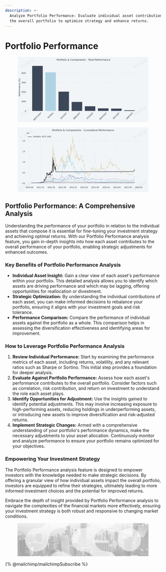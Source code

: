 ```yaml
---
description: >-
  Analyze Portfolio Performance: Evaluate individual asset contributions against
  the overall portfolio to optimize strategy and enhance returns.
---
```


# Portfolio Performance

<figure><img src="../../../../.gitbook/assets/1bc1347c-3f22-4a71-a3fa-e2c16a541299_8_Top8_Backtest_Portfolio_Bar_performance.png" alt="Performance of the portfolio in relation to the assets that compose it. You can see the individual performance of each asset against the portfolio."><figcaption></figcaption></figure>

<figure><img src="../../../../.gitbook/assets/1bc1347c-3f22-4a71-a3fa-e2c16a541299_8_Top8_Backtest_Portfolio_Portfolio_performance.png" alt="Performance of the portfolio in relation to the assets that compose it. You can see the individual performance of each asset against the portfolio."><figcaption></figcaption></figure>

## Portfolio Performance: A Comprehensive Analysis

Understanding the performance of your portfolio in relation to the individual assets that compose it is essential for fine-tuning your investment strategy and achieving optimal returns. With our Portfolio Performance analysis feature, you gain in-depth insights into how each asset contributes to the overall performance of your portfolio, enabling strategic adjustments for enhanced outcomes.

### **Key Benefits of Portfolio Performance Analysis**

* **Individual Asset Insight:** Gain a clear view of each asset's performance within your portfolio. This detailed analysis allows you to identify which assets are driving performance and which may be lagging, offering opportunities for reallocation or divestment.
* **Strategic Optimization:** By understanding the individual contributions of each asset, you can make informed decisions to rebalance your portfolio, ensuring it aligns with your investment goals and risk tolerance.
* **Performance Comparison:** Compare the performance of individual assets against the portfolio as a whole. This comparison helps in assessing the diversification effectiveness and identifying areas for improvement.

### **How to Leverage Portfolio Performance Analysis**

1. **Review Individual Performance:** Start by examining the performance metrics of each asset, including returns, volatility, and any relevant ratios such as Sharpe or Sortino. This initial step provides a foundation for deeper analysis.
2. **Evaluate Against Portfolio Performance:** Assess how each asset's performance contributes to the overall portfolio. Consider factors such as correlation, risk contribution, and return on investment to understand the role each asset plays.
3. **Identify Opportunities for Adjustment:** Use the insights gained to identify potential adjustments. This may involve increasing exposure to high-performing assets, reducing holdings in underperforming assets, or introducing new assets to improve diversification and risk-adjusted returns.
4. **Implement Strategic Changes:** Armed with a comprehensive understanding of your portfolio's performance dynamics, make the necessary adjustments to your asset allocation. Continuously monitor and analyze performance to ensure your portfolio remains optimized for your objectives.

### **Empowering Your Investment Strategy**

The Portfolio Performance analysis feature is designed to empower investors with the knowledge needed to make strategic decisions. By offering a granular view of how individual assets impact the overall portfolio, investors are equipped to refine their strategies, ultimately leading to more informed investment choices and the potential for improved returns.

Embrace the depth of insight provided by Portfolio Performance analysis to navigate the complexities of the financial markets more effectively, ensuring your investment strategy is both robust and responsive to changing market conditions.

<figure><img src="../../../../.gitbook/assets/bgfooter.webp" alt=""><figcaption></figcaption></figure>

{% @mailchimp/mailchimpSubscribe %}
